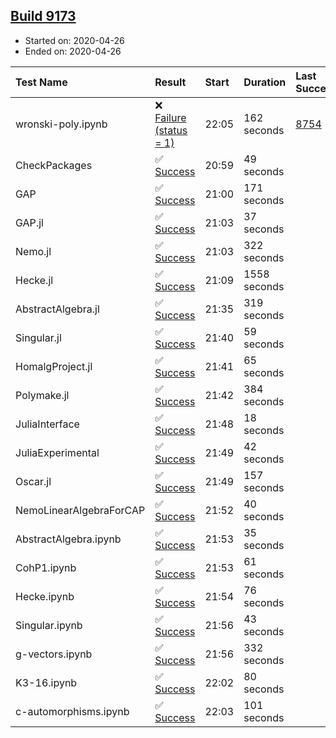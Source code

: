 ## [Build 9173](https://oscarci.mathematik.uni-kl.de/job/oscar/9173/)

* Started on: 2020-04-26
* Ended on: 2020-04-26

| Test Name    | Result | Start | Duration | Last Success | First Failure |
|:-------------|:-------|:------|:---------|:-------------|:--------------|
| wronski-poly.ipynb | ❌ [Failure (status = 1)](https://oscarci.mathematik.uni-kl.de/job/oscar/9173/artifact/logs/build-9173/wronski-poly.ipynb.log) | 22:05 | 162 seconds | [8754](https://oscarci.mathematik.uni-kl.de/job/oscar/8754/) | [8755](https://oscarci.mathematik.uni-kl.de/job/oscar/8755/) |
| CheckPackages | ✅ [Success](https://oscarci.mathematik.uni-kl.de/job/oscar/9173/artifact/logs/build-9173/CheckPackages.log) | 20:59 | 49 seconds |  |  |
| GAP | ✅ [Success](https://oscarci.mathematik.uni-kl.de/job/oscar/9173/artifact/logs/build-9173/GAP.log) | 21:00 | 171 seconds |  |  |
| GAP.jl | ✅ [Success](https://oscarci.mathematik.uni-kl.de/job/oscar/9173/artifact/logs/build-9173/GAP.jl.log) | 21:03 | 37 seconds |  |  |
| Nemo.jl | ✅ [Success](https://oscarci.mathematik.uni-kl.de/job/oscar/9173/artifact/logs/build-9173/Nemo.jl.log) | 21:03 | 322 seconds |  |  |
| Hecke.jl | ✅ [Success](https://oscarci.mathematik.uni-kl.de/job/oscar/9173/artifact/logs/build-9173/Hecke.jl.log) | 21:09 | 1558 seconds |  |  |
| AbstractAlgebra.jl | ✅ [Success](https://oscarci.mathematik.uni-kl.de/job/oscar/9173/artifact/logs/build-9173/AbstractAlgebra.jl.log) | 21:35 | 319 seconds |  |  |
| Singular.jl | ✅ [Success](https://oscarci.mathematik.uni-kl.de/job/oscar/9173/artifact/logs/build-9173/Singular.jl.log) | 21:40 | 59 seconds |  |  |
| HomalgProject.jl | ✅ [Success](https://oscarci.mathematik.uni-kl.de/job/oscar/9173/artifact/logs/build-9173/HomalgProject.jl.log) | 21:41 | 65 seconds |  |  |
| Polymake.jl | ✅ [Success](https://oscarci.mathematik.uni-kl.de/job/oscar/9173/artifact/logs/build-9173/Polymake.jl.log) | 21:42 | 384 seconds |  |  |
| JuliaInterface | ✅ [Success](https://oscarci.mathematik.uni-kl.de/job/oscar/9173/artifact/logs/build-9173/JuliaInterface.log) | 21:48 | 18 seconds |  |  |
| JuliaExperimental | ✅ [Success](https://oscarci.mathematik.uni-kl.de/job/oscar/9173/artifact/logs/build-9173/JuliaExperimental.log) | 21:49 | 42 seconds |  |  |
| Oscar.jl | ✅ [Success](https://oscarci.mathematik.uni-kl.de/job/oscar/9173/artifact/logs/build-9173/Oscar.jl.log) | 21:49 | 157 seconds |  |  |
| NemoLinearAlgebraForCAP | ✅ [Success](https://oscarci.mathematik.uni-kl.de/job/oscar/9173/artifact/logs/build-9173/NemoLinearAlgebraForCAP.log) | 21:52 | 40 seconds |  |  |
| AbstractAlgebra.ipynb | ✅ [Success](https://oscarci.mathematik.uni-kl.de/job/oscar/9173/artifact/logs/build-9173/AbstractAlgebra.ipynb.log) | 21:53 | 35 seconds |  |  |
| CohP1.ipynb | ✅ [Success](https://oscarci.mathematik.uni-kl.de/job/oscar/9173/artifact/logs/build-9173/CohP1.ipynb.log) | 21:53 | 61 seconds |  |  |
| Hecke.ipynb | ✅ [Success](https://oscarci.mathematik.uni-kl.de/job/oscar/9173/artifact/logs/build-9173/Hecke.ipynb.log) | 21:54 | 76 seconds |  |  |
| Singular.ipynb | ✅ [Success](https://oscarci.mathematik.uni-kl.de/job/oscar/9173/artifact/logs/build-9173/Singular.ipynb.log) | 21:56 | 43 seconds |  |  |
| g-vectors.ipynb | ✅ [Success](https://oscarci.mathematik.uni-kl.de/job/oscar/9173/artifact/logs/build-9173/g-vectors.ipynb.log) | 21:56 | 332 seconds |  |  |
| K3-16.ipynb | ✅ [Success](https://oscarci.mathematik.uni-kl.de/job/oscar/9173/artifact/logs/build-9173/K3-16.ipynb.log) | 22:02 | 80 seconds |  |  |
| c-automorphisms.ipynb | ✅ [Success](https://oscarci.mathematik.uni-kl.de/job/oscar/9173/artifact/logs/build-9173/c-automorphisms.ipynb.log) | 22:03 | 101 seconds |  |  |

